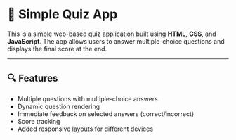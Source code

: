 # 🧠 Simple Quiz App

This is a simple web-based quiz application built using **HTML**, **CSS**, and **JavaScript**. The app allows users to answer multiple-choice questions and displays the final score at the end.

---

## 🔍 Features

- Multiple questions with multiple-choice answers
- Dynamic question rendering
- Immediate feedback on selected answers (correct/incorrect)
- Score tracking
- Added responsive layouts for different devices





